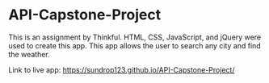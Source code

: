 # API-Capstone-Project
This is an assignment by Thinkful. HTML, CSS, JavaScript, and jQuery were used to create this app. This app allows the user to search any city and find the weather. 

Link to live app: https://sundrop123.github.io/API-Capstone-Project/ 
